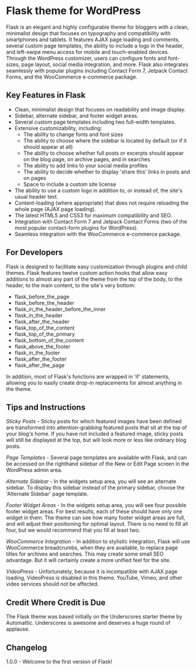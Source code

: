 Flask theme for WordPress
===

Flask is an elegant and highly configurable theme for bloggers with a clean, minimalist design that focuses on typography and compatibility with smartphones and tablets.  It features AJAX page loading and comments, several custom page templates, the ability to include a logo in the header, and left-swipe menu access for mobile and touch-enabled devices.  Through the WordPress customizer, users can configure fonts and font-sizes, page layout, social media integration, and more.  Flask also integrates seamlessly with popular plugins including Contact Form 7, Jetpack Contact Forms, and the WooCommerce e-commerce package.

Key Features in Flask
---------------------

* Clean, minimalist design that focuses on readability and image display.
* Sidebar, alternate sidebar, and footer widget areas.
* Several custom page templates including two full-width templates.
* Extensive customizability, including: 
    * The ability to change fonts and font sizes
    * The ability to choose where the sidebar is located by default (or if it should appear at all)
    * The ability to choose whether full posts or excerpts should appear on the blog page, on archive pages, and in searches
    * The ability to add links to your social media profiles
    * The ability to decide whether to display 'share this' links in posts and on pages
    * Space to include a custom site license
* The ability to use a custom logo in addition to, or instead of, the site's usual header text.
* Content-loading (where appropriate) that does not require reloading the whole page (AJAX page loading).
* The latest HTML5 and CSS3 for maximum compatibility and SEO.
* Integration with Contact Form 7 and Jetpack Contact Forms (two of the most popular contact-form plugins for WordPress).
* Seamless integration with the WooCommerce e-commerce package.

For Developers
--------------

Flask is designed to facilitate easy customization through plugins and child themes.  Flask features twelve custom action hooks that allow easy additions to almost any part of the theme from the top of the body, to the header, to the main content, to the site's very bottom:

* flask_before_the_page
* flask_before_the_header
* flask_in_the_header_before_the_inner
* flask_in_the_header
* flask_after_the_header
* flask_top_of_the_content
* flask_top_of_the_primary
* flask_bottom_of_the_content
* flask_above_the_footer
* flask_in_the_footer
* flask_after_the_footer
* flask_after_the_page

In addition, most of Flask's functions are wrapped in 'if' statements, allowing you to easily create drop-in replacements for almost anything in the theme.

Tips and Instructions
---------------------

*Sticky Posts* - Sticky posts for which featured images have been defined are transformed into attention-grabbing featured posts that sit at the top of your blog's home.  If you have not included a featured image, sticky posts will still be displayed at the top, but will look more or less like ordinary blog posts.

*Page Templates* - Several page templates are available with Flask, and can be accessed on the righthand sidebar of the New or Edit Page screen in the WordPress admin area.

*Alternate Sidebar* - In the widgets setup area, you will see an alternate sidebar.  To display this sidebar instead of the primary sidebar, choose the 'Alternate Sidebar' page template.

*Footer Widget Areas* - In the widgets setup area, you will see four possible footer widget areas.  For best results, each of these should have only one widget in them.  The theme can see how many footer widget areas are full, and will adjust their positioning for optimal layout.  There is no need to fill all four, but we would recommend that you fill at least two.

*WooCommerce Integration* - In addition to stylistic integration, Flask will use WooCommerce breadcrumbs, when they are available, to replace page titles for archives and searches. This may create some small SEO advantage. But it will certainly create a more unified feel for the site.

*VideoPress* - Unfortunately, because it is incompatible with AJAX page loading, VideoPress is disabled in this theme.  YouTube, Vimeo, and other video services should not be affected.

Credit Where Credit is Due
--------------------------

The Flask theme was based initially on the Underscores starter theme by Automattic.  Underscores is awesome and deserves a huge round of applause.

Changelog
---------
1.0.0 - Welcome to the first version of Flask!
